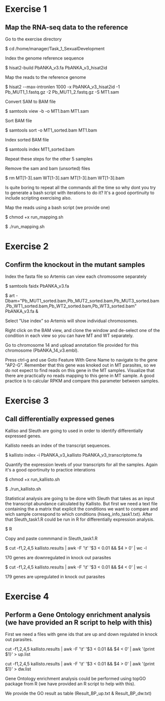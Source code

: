 
# Exercise 1 

## Map the RNA-seq data to the reference


 Go to the exercise directory

$ cd /home/manager/Task_1_SexualDevelopment


Index the genome reference sequence

$ hisat2-build PbANKA_v3.fa PbANKA_v3_hisat2id

Map the reads to the reference genome 

$ hisat2 --max-intronlen 1000 -x PbANKA_v3_hisat2id -1 Pb_MUT1_1.fastq.gz -2 Pb_MUT1_2.fastq.gz -S MT1.sam

Convert SAM to BAM file

$ samtools view -b -o MT1.bam MT1.sam

Sort BAM file

$ samtools sort -o MT1_sorted.bam MT1.bam

Index sorted BAM file

$ samtools index MT1_sorted.bam

Repeat these steps for the other 5 samples

Remove the sam and bam (unsorted) files

$ rm MT[1-3].sam WT[1-3].sam MT[1-3].bam WT[1-3].bam 

Is quite boring to repeat all the commands all the time so why dont you try to generate a bash script with iterations to do it? It's a good oportinuity to include scripting exercising also.

Map the reads using a bash script (we provide one)

$ chmod +x run_mapping.sh 

$ ./run_mapping.sh 


# Exercise 2 

## Confirm the knockout in the mutant samples

Index the fasta file so Artemis can view each chromosome separately

$ samtools faidx PbANKA_v3.fa

$ art -Dbam="Pb_MUT1_sorted.bam,Pb_MUT2_sorted.bam,Pb_MUT3_sorted.bam,Pb_WT1_sorted.bam,Pb_WT2_sorted.bam,Pb_WT3_sorted.bam" PbANKA_v3.fa &

Select ”Use index” so Artemis will show individual chromosomes.

Right click on the BAM view, and clone the window and de-select one of the condition in each view so you can have MT and WT separately.

Go to chromosome 14 and upload annotation file provided for this chromosome (PbANKA_14_v3.embl).

Press ctrl-g and use Goto Feature With Gene Name to navigate to the gene "AP2-G". Remember that this gene was knoked out in MT parasites, so we do not expect to find reads on this gene in the MT samples. Visualize that there are practically no reads mapping to this gene in MT sample. A good practice is to calcular RPKM and compare this parameter between samples.






# Exercise 3


## Call differentially expressed genes

Kalliso and Sleuth are going to used in order to identify differentially expressed genes.

Kallisto needs an index of the transcript sequences.

$ kallisto index -i PbANKA_v3_kallisto PbANKA_v3_transcriptome.fa


Quantify the expression levels of your transcripts for all the samples. Again it's a good oportinuity to practice interations

$ chmod +x run_kallisto.sh 

$ ./run_kallisto.sh

Statistical analysis are going to be done with Sleuth that takes as an input the transcript abundance calculated by Kallisto. But first we need a text file containing the a matrix that explicit the conditions we want to compare and wich sample correspond to which conditions (hiseq_info_task1.txt). After that Sleuth_task1.R could be run in R for differentially expression analysis.



$ R

Copy and paste commmand in Sleuth_task1.R


$ cut -f1,2,4,5 kallisto.results | awk -F '\t' '$3 < 0.01 && $4 > 0' | wc -l

170 genes are downregulated in knock out parasites 

$ cut -f1,2,4,5 kallisto.results | awk -F '\t' '$3 < 0.01 && $4 < 0' | wc -l

179 genes are upregulated in knock out parasites


# Exercise 4

## Perform a Gene Ontology enrichment analysis (we have provided an R script to help with this)

First we need a files with gene ids that are up and down regulated in knock out parasites.

cut -f1,2,4,5 kallisto.results | awk -F '\t' '$3 < 0.01 && $4 < 0' | awk '{print $1}' > up.list

cut -f1,2,4,5 kallisto.results | awk -F '\t' '$3 < 0.01 && $4 > 0' | awk '{print $1}' > dw.list

 Gene Ontology enrichment analysis could be performed using topGO package from R (we have provided an R script to help with this).
 
 We provide the GO result as table (Result_BP_up.txt & Result_BP_dw.txt)
